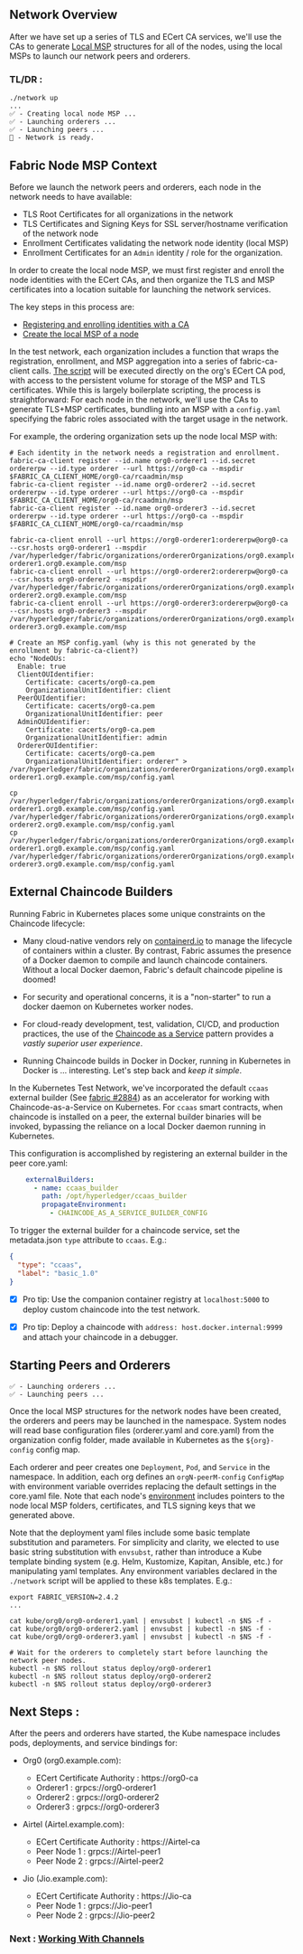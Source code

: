 
## Network Overview

After we have set up a series of TLS and ECert CA services, we'll use the CAs to generate
[Local MSP](https://hyperledger-fabric.readthedocs.io/en/latest/membership/membership.html#local-msps) structures for
all of the nodes, using the local MSPs to launch our network peers and orderers.


### TL/DR :

```
./network up
...
✅ - Creating local node MSP ...
✅ - Launching orderers ...
✅ - Launching peers ...
🏁 - Network is ready.
```

## Fabric Node MSP Context

Before we launch the network peers and orderers, each node in the network needs to have available:

- TLS Root Certificates for all organizations in the network
- TLS Certificates and Signing Keys for SSL server/hostname verification of the network node
- Enrollment Certificates validating the network node identity (local MSP)
- Enrollment Certificates for an `Admin` identity / role for the organization.

In order to create the local node MSP, we must first register and enroll the node identities with the ECert CAs, and
then organize the TLS and MSP certificates into a location suitable for launching the network services.

The key steps in this process are:

- [Registering and enrolling identities with a CA](https://hyperledger-fabric-ca.readthedocs.io/en/latest/deployguide/use_CA.html#registering-and-enrolling-identities-with-a-ca)
- [Create the local MSP of a node](https://hyperledger-fabric-ca.readthedocs.io/en/latest/deployguide/use_CA.html#create-the-local-msp-of-a-node)

In the test network, each organization includes a function that wraps the registration, enrollment, and MSP aggregation
into a series of fabric-ca-client calls.  [The script](../scripts/test_network.sh) will be executed directly on the
org's ECert CA pod, with access to the persistent volume for storage of the MSP and TLS certificates.  While this is
largely boilerplate scripting, the process is straightforward:  For each node in the network, we'll use the CAs to
generate TLS+MSP certificates, bundling into an MSP with a `config.yaml` specifying the fabric roles associated with
the target usage in the network.

For example, the ordering organization sets up the node local MSP with:
```shell
# Each identity in the network needs a registration and enrollment.
fabric-ca-client register --id.name org0-orderer1 --id.secret ordererpw --id.type orderer --url https://org0-ca --mspdir $FABRIC_CA_CLIENT_HOME/org0-ca/rcaadmin/msp
fabric-ca-client register --id.name org0-orderer2 --id.secret ordererpw --id.type orderer --url https://org0-ca --mspdir $FABRIC_CA_CLIENT_HOME/org0-ca/rcaadmin/msp
fabric-ca-client register --id.name org0-orderer3 --id.secret ordererpw --id.type orderer --url https://org0-ca --mspdir $FABRIC_CA_CLIENT_HOME/org0-ca/rcaadmin/msp

fabric-ca-client enroll --url https://org0-orderer1:ordererpw@org0-ca --csr.hosts org0-orderer1 --mspdir /var/hyperledger/fabric/organizations/ordererOrganizations/org0.example.com/orderers/org0-orderer1.org0.example.com/msp
fabric-ca-client enroll --url https://org0-orderer2:ordererpw@org0-ca --csr.hosts org0-orderer2 --mspdir /var/hyperledger/fabric/organizations/ordererOrganizations/org0.example.com/orderers/org0-orderer2.org0.example.com/msp
fabric-ca-client enroll --url https://org0-orderer3:ordererpw@org0-ca --csr.hosts org0-orderer3 --mspdir /var/hyperledger/fabric/organizations/ordererOrganizations/org0.example.com/orderers/org0-orderer3.org0.example.com/msp

# Create an MSP config.yaml (why is this not generated by the enrollment by fabric-ca-client?)
echo "NodeOUs:
  Enable: true
  ClientOUIdentifier:
    Certificate: cacerts/org0-ca.pem
    OrganizationalUnitIdentifier: client
  PeerOUIdentifier:
    Certificate: cacerts/org0-ca.pem
    OrganizationalUnitIdentifier: peer
  AdminOUIdentifier:
    Certificate: cacerts/org0-ca.pem
    OrganizationalUnitIdentifier: admin
  OrdererOUIdentifier:
    Certificate: cacerts/org0-ca.pem
    OrganizationalUnitIdentifier: orderer" > /var/hyperledger/fabric/organizations/ordererOrganizations/org0.example.com/orderers/org0-orderer1.org0.example.com/msp/config.yaml

cp /var/hyperledger/fabric/organizations/ordererOrganizations/org0.example.com/orderers/org0-orderer1.org0.example.com/msp/config.yaml /var/hyperledger/fabric/organizations/ordererOrganizations/org0.example.com/orderers/org0-orderer2.org0.example.com/msp/config.yaml
cp /var/hyperledger/fabric/organizations/ordererOrganizations/org0.example.com/orderers/org0-orderer1.org0.example.com/msp/config.yaml /var/hyperledger/fabric/organizations/ordererOrganizations/org0.example.com/orderers/org0-orderer3.org0.example.com/msp/config.yaml
```


## External Chaincode Builders

Running Fabric in Kubernetes places some unique constraints on the Chaincode lifecycle:

- Many cloud-native vendors rely on [containerd.io](https://containerd.io) to manage the lifecycle of containers
  within a cluster.  By contrast, Fabric assumes the presence of a Docker daemon to compile and launch chaincode
  containers.  Without a local Docker daemon, Fabric's default chaincode pipeline is doomed!


- For security and operational concerns, it is a "non-starter" to run a docker daemon on Kubernetes worker nodes.


- For cloud-ready development, test, validation, CI/CD, and production practices, the use of the
  [Chaincode as a Service](https://hyperledger-fabric.readthedocs.io/en/latest/cc_service.html) pattern provides a
  _vastly superior user experience_.  


- Running Chaincode builds in Docker in Docker, running in Kubernetes in Docker is ... interesting.  Let's
  step back and _keep it simple_.


In the Kubernetes Test Network, we've incorporated the default `ccaas` external builder
(See [fabric #2884](https://github.com/hyperledger/fabric/issues/2884)) as an accelerator for working with
Chaincode-as-a-Service on Kubernetes.  For `ccaas` smart contracts, when chaincode is installed on a peer, the
external builder binaries will be invoked, bypassing the reliance on a local Docker daemon running in Kubernetes.

This configuration is accomplished by registering an external builder in the peer core.yaml:

```yaml
    externalBuilders:
      - name: ccaas_builder
        path: /opt/hyperledger/ccaas_builder
        propagateEnvironment:
          - CHAINCODE_AS_A_SERVICE_BUILDER_CONFIG
```

To trigger the external builder for a chaincode service, set the metadata.json `type` attribute to `ccaas`.  E.g.:  
```json
{
  "type": "ccaas",
  "label": "basic_1.0"
}
```

- [x] Pro tip: Use the companion container registry at `localhost:5000` to deploy custom chaincode into the test network.
- [x] Pro tip: Deploy a chaincode with `address: host.docker.internal:9999` and attach your chaincode in a debugger.


## Starting Peers and Orderers

```shell
✅ - Launching orderers ...
✅ - Launching peers ...
```

Once the local MSP structures for the network nodes have been created, the orderers and peers may be launched in the
namespace.  System nodes will read base configuration files (orderer.yaml and core.yaml) from the organization
config folder, made available in Kubernetes as the `${org}-config` config map.

Each orderer and peer creates one `Deployment`, `Pod`, and `Service` in the namespace.  In addition, each org
defines an `orgN-peerM-config` `ConfigMap` with environment variable overrides replacing the default settings
in the core.yaml file.  Note that each node's [environment](../kube/Airtel/Airtel-peer1.yaml) includes pointers to the
node local MSP folders, certificates, and TLS signing keys that we generated above.

Note that the deployment yaml files include some basic template substitution and parameters.  For simplicity and
clarity, we elected to use basic string substitution with `envsubst`, rather than introduce a Kube template
binding system (e.g. Helm, Kustomize, Kapitan, Ansible, etc.) for manipulating yaml templates.  Any environment
variables declared in the `./network` script will be applied to these k8s templates.  E.g.:

```shell
export FABRIC_VERSION=2.4.2
...

cat kube/org0/org0-orderer1.yaml | envsubst | kubectl -n $NS -f -
cat kube/org0/org0-orderer2.yaml | envsubst | kubectl -n $NS -f -
cat kube/org0/org0-orderer3.yaml | envsubst | kubectl -n $NS -f -

# Wait for the orderers to completely start before launching the network peer nodes.
kubectl -n $NS rollout status deploy/org0-orderer1
kubectl -n $NS rollout status deploy/org0-orderer2
kubectl -n $NS rollout status deploy/org0-orderer3
```

## Next Steps :

After the peers and orderers have started, the Kube namespace includes pods, deployments, and service bindings for:

- Org0 (org0.example.com):
  - ECert Certificate Authority : https://org0-ca
  - Orderer1 : grpcs://org0-orderer1
  - Orderer2 : grpcs://org0-orderer2
  - Orderer3 : grpcs://org0-orderer3


- Airtel (Airtel.example.com):
  - ECert Certificate Authority : https://Airtel-ca
  - Peer Node 1 : grpcs://Airtel-peer1
  - Peer Node 2 : grpcs://Airtel-peer2


- Jio (Jio.example.com):
  - ECert Certificate Authority : https://Jio-ca
  - Peer Node 1 : grpcs://Jio-peer1
  - Peer Node 2 : grpcs://Jio-peer2



### Next : [Working With Channels](CHANNELS.md)
